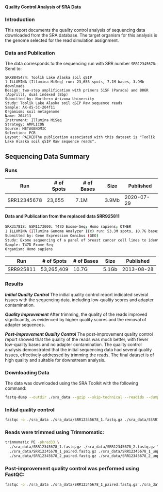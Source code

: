 
#### Quality Control Analysis of SRA Data



### Introduction
This report documents the quality control analysis of sequencing data downloaded from the SRA database. The target organism for this analysis is the genome selected for the read simulation assignment.

### Data and Publication
The data corresponds to the sequencing run with SRR number `SRR12345678`: 
Send to:

```
SRX8845474: Toolik Lake Alaska soil qSIP
1 ILLUMINA (Illumina MiSeq) run: 23,655 spots, 7.1M bases, 3.9Mb downloads
Design: two-step amplification with primers 515F (Parada) and 806R (Apprill), dual indexed (8bp)
Submitted by: Northern Arizona University
Study: Toolik Lake Alaska soil qSIP Raw sequence reads
Sample: AK-d5-5C-204f11
Organism: soil metagenome
Name: 204f11
Instrument: Illumina MiSeq
Strategy: AMPLICON
Source: METAGENOMIC
Selection: PCR
Layout: PAIREDThe publication associated with this dataset is "Toolik Lake Alaska soil qSIP Raw sequence reads".
``` 

## Sequencing Data Summary

### Runs

| Run         | # of Spots | # of Bases | Size  | Published   |
|-------------|------------|------------|-------|-------------|
| SRR12345678 | 23,655     | 7.1M       | 3.9Mb | 2020-07-29  |

			

#### Data and Publication from the replaced data SRR925811

```bash
SRX317818: GSM1173000: T47D Exome-Seq; Homo sapiens; OTHER
1 ILLUMINA (Illumina Genome Analyzer IIx) run: 53.3M spots, 10.7G bases, 5.1Gb downloads
Submitted by: Gene Expression Omnibus (GEO)
Study: Exome sequencing of a panel of breast cancer cell lines to identify mutations
Sample: T47D Exome-Seq
Organism: Homo sapiens
```

| Run         | # of Spots | # of Bases | Size  | Published   |
|-------------|------------|------------|-------|-------------|
| SRR925811   | 53,265,409 | 10.7G      | 5.1Gb | 2013-08-28  |

### Results

***Initial Quality Control***
The initial quality control report indicated several issues with the sequencing data, including low-quality scores and adapter contamination.

***Quality Improvement***
After trimming, the quality of the reads improved significantly, as evidenced by higher quality scores and the removal of adapter sequences.

***Post-Improvement Quality Control***
The post-improvement quality control report showed that the quality of the reads was much better, with fewer low-quality bases and no adapter contamination. The quality control analysis demonstrated that the initial sequencing data had several quality issues, effectively addressed by trimming the reads. The final dataset is of high quality and suitable for downstream analysis.

### Downloading Data
The data was downloaded using the SRA Toolkit with the following command:
```bash
fastq-dump --outdir ./sra_data --gzip --skip-technical --readids --dumpbase --split-files --clip SRR12345678
```  
### Initial quality control 
```bash
fastqc -o ./sra_data ./sra_data/SRR12345678_1.fastq.gz ./sra_data/SSRR12345678_2.fastq.gz
```


### Reads were trimmed using Trimmomatic:
```bash
trimmomatic PE -phred33 \
  ./sra_data/SRR12345678_1.fastq.gz ./sra_data/SRR12345678_2.fastq.gz \
  ./sra_data/SRR12345678_1_paired.fastq.gz ./sra_data/SRR12345678_1_unpaired.fastq.gz \
  ./sra_data/SRR12345678_2_paired.fastq.gz ./sra_data/SRR12345678_2_unpaired.fastq.gz \  ILLUMINACLIP:TruSeq3-PE.fa:2:30:10 LEADING:3 TRAILING:3 SLIDINGWINDOW:4:15 MINLEN:36
```

### Post-improvement quality control was performed using FastQC:
```bash
fastqc -o ./sra_data ./sra_data/SRR12345678_1_paired.fastq.gz ./sra_data/SRR12345678_2_paired.fastq.gz
```



